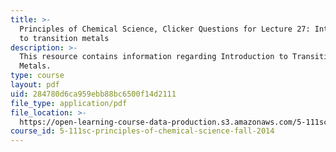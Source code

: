 ```yaml
---
title: >-
  Principles of Chemical Science, Clicker Questions for Lecture 27: Introduction
  to transition metals
description: >-
  This resource contains information regarding Introduction to Transition
  Metals.
type: course
layout: pdf
uid: 284780d6ca959ebb88bc6500f14d2111
file_type: application/pdf
file_location: >-
  https://open-learning-course-data-production.s3.amazonaws.com/5-111sc-principles-of-chemical-science-fall-2014/284780d6ca959ebb88bc6500f14d2111_MIT5_111F14_Lec27Clkr.pdf
course_id: 5-111sc-principles-of-chemical-science-fall-2014
---
```

